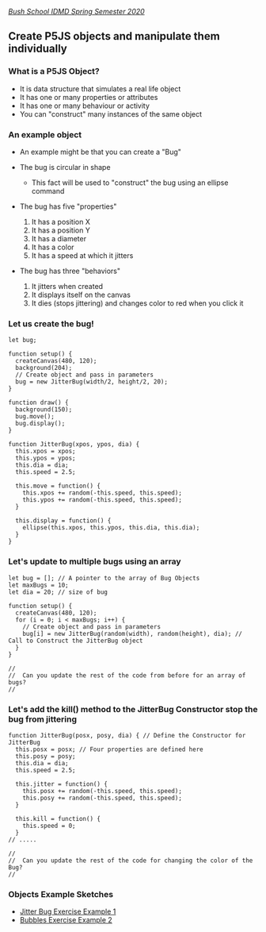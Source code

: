 [_Bush School IDMD Spring Semester 2020_](https://chandrunarayan.github.io/idmd/)
## Create P5JS objects and manipulate them individually

### What is a P5JS Object?
* It is data structure that simulates a real life object 
* It has one or many properties or attributes
* It has one or many behaviour or activity
* You can "construct" many instances of the same object

### An example object
* An example might be that you can create a "Bug"
* The bug is circular in shape
    * This fact will be used to "construct" the bug using an ellipse command
* The bug has five "properties"
    1. It has a position X
    1. It has a position Y
    1. It has a diameter
    1. It has a color
    1. It has a speed at which it jitters

* The bug has three "behaviors"
    1. It jitters when created
    1. It displays itself on the canvas
    1. It dies (stops jittering) and changes color to red when you click it
    
    

### Let us create the bug!
````
let bug;

function setup() {
  createCanvas(480, 120);
  background(204);
  // Create object and pass in parameters
  bug = new JitterBug(width/2, height/2, 20);
}

function draw() {
  background(150);
  bug.move();
  bug.display();
}

function JitterBug(xpos, ypos, dia) {
  this.xpos = xpos;
  this.ypos = ypos;
  this.dia = dia;
  this.speed = 2.5;
  
  this.move = function() {
    this.xpos += random(-this.speed, this.speed);
    this.ypos += random(-this.speed, this.speed);
  }
  
  this.display = function() {
    ellipse(this.xpos, this.ypos, this.dia, this.dia);
  }
}
````
### Let's update to multiple bugs using an array
````
let bug = []; // A pointer to the array of Bug Objects
let maxBugs = 10;
let dia = 20; // size of bug

function setup() {
  createCanvas(480, 120);
  for (i = 0; i < maxBugs; i++) {
    // Create object and pass in parameters
    bug[i] = new JitterBug(random(width), random(height), dia); // Call to Construct the JitterBug object
  }
}

//
//  Can you update the rest of the code from before for an array of bugs?
//
````
### Let's add the kill() method to the JitterBug Constructor stop the bug from jittering
````
function JitterBug(posx, posy, dia) { // Define the Constructor for JitterBug
  this.posx = posx; // Four properties are defined here
  this.posy = posy;
  this.dia = dia;
  this.speed = 2.5;

  this.jitter = function() {
    this.posx += random(-this.speed, this.speed);
    this.posy += random(-this.speed, this.speed);
  }

  this.kill = function() {
    this.speed = 0;
  }
// .....  

//
//  Can you update the rest of the code for changing the color of the Bug?
//
````

### Objects Example Sketches
* [Jitter Bug Exercise Example 1](../code/jitterBug_v2)
* [Bubbles Exercise Example 2](../code/arrayBubbles_v6)
